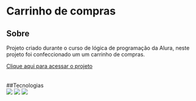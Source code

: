 <h1>Carrinho de compras</h1>

<h2>Sobre</h2>
<p>Projeto criado durante o curso de lógica de programação da Alura, neste projeto foi confeccionado um um carrinho de compras.</p>
<a href = "https://carrinho-de-compras-self.vercel.app/" class = "link">Clique aqui para acessar o projeto</a>
</br> </br> </br>
##Tecnologias
<div>
  <img src="https://img.shields.io/badge/HTML-239120?style=for-the-badge&logo=html5&logoColor=white">
  <img src="https://img.shields.io/badge/CSS-239120?&style=for-the-badge&logo=css3&logoColor=white">
  <img src="https://img.shields.io/badge/JavaScript-F7DF1E?style=for-the-badge&logo=javascript&logoColor=black">
</div>
